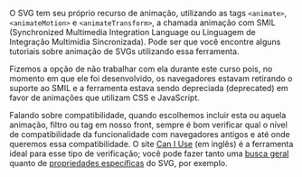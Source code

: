 O SVG tem seu próprio recurso de animação, utilizando as tags `<animate>`, `<animateMotion>` e `<animateTransform>`, a chamada animação com SMIL (Synchronized Multimedia Integration Language ou Linguagem de Integração Multimídia Sincronizada). Pode ser que você encontre alguns tutoriais sobre animação de SVGs utilizando essa ferramenta.

Fizemos a opção de não trabalhar com ela durante este curso pois, no momento em que ele foi desenvolvido, os navegadores estavam retirando o suporte ao SMIL e a ferramenta estava sendo depreciada (deprecated) em favor de animações que utilizam CSS e JavaScript.

Falando sobre compatibilidade, quando escolhemos incluir esta ou aquela animação, filtro ou tag em nosso front, sempre é bom verificar qual o nível de compatibilidade da funcionalidade com navegadores antigos e até onde queremos essa compatibilidade. O site [Can I Use](https://caniuse.com/) (em inglês) é a ferramenta ideal para esse tipo de verificação; você pode fazer tanto uma [busca geral](https://caniuse.com/#feat=svg) quanto de [propriedades específicas](https://caniuse.com/#search=feDisplacementMap) do SVG, por exemplo.
